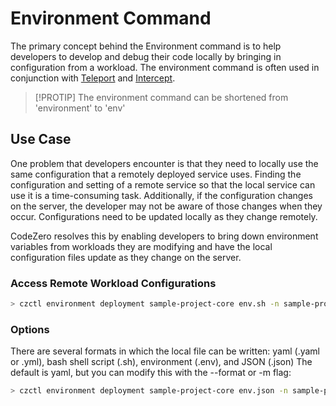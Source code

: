 # Environment Command

The primary concept behind the Environment command is to help developers to develop and debug their code locally by
bringing in configuration from a workload.
The environment command is often used in conjunction with [Teleport](../concepts/teleport) and [Intercept](../concepts/intercept).

> [!PROTIP]
> The environment command can be shortened from 'environment' to 'env'

## Use Case

One problem that developers encounter is that they need to locally use the same configuration that a remotely deployed service uses.
Finding the configuration and setting of a remote service so that the local service can use it is a time-consuming task.
Additionally, if the configuration changes on the server, the developer may not be aware of those changes when they occur.
Configurations need to be updated locally as they change remotely.

CodeZero resolves this by enabling developers to bring down environment variables from workloads they are modifying and
have the local configuration files update as they change on the server.

### Access Remote Workload Configurations

```bash
> czctl environment deployment sample-project-core env.sh -n sample-project
```

### Options

There are several formats in which the local file can be written: 
yaml (.yaml or .yml), bash shell script (.sh), environment (.env), and JSON (.json)
The default is yaml, but you can modify this with the --format or -m flag:

```bash
> czctl environment deployment sample-project-core env.json -n sample-project --format json
```
